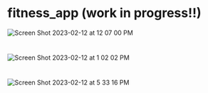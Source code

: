 # fitness_app (work in progress!!)
![Screen Shot 2023-02-12 at 12 07 00 PM](https://user-images.githubusercontent.com/72527380/218328592-4f03a5e0-6c6d-4fc0-8b73-73e44f7c1bbf.png)
#
![Screen Shot 2023-02-12 at 1 02 02 PM](https://user-images.githubusercontent.com/72527380/218328548-75d8b945-2a93-4f12-bb5c-ebc10b7204d7.png)
#
![Screen Shot 2023-02-12 at 5 33 16 PM](https://user-images.githubusercontent.com/72527380/218341320-527b7c86-be9a-48a4-bb2d-678e3119d713.png)

